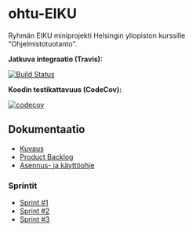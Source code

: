 # ohtu-EIKU

Ryhmän EIKU miniprojekti Helsingin yliopiston kurssille "Ohjelmistotuotanto".

**Jatkuva integraatio (Travis):**

[![Build Status](https://www.travis-ci.org/Ajhaa/ohtu-EIKU.svg?branch=master)](https://www.travis-ci.org/Ajhaa/ohtu-EIKU)  

**Koodin testikattavuus (CodeCov):**

[![codecov](https://codecov.io/gh/Ajhaa/ohtu-EIKU/branch/master/graph/badge.svg)](https://codecov.io/gh/Ajhaa/ohtu-EIKU)  

## Dokumentaatio
- [Kuvaus](https://github.com/Ajhaa/ohtu-EIKU/blob/master/documentation/description.md)
- [Product Backlog](https://github.com/Ajhaa/ohtu-EIKU/projects/1)
- [Asennus- ja käyttöohje](https://github.com/Ajhaa/ohtu-EIKU/blob/master/documentation/manual.md)

### Sprintit
  - [Sprint #1](https://github.com/Ajhaa/ohtu-EIKU/blob/master/documentation/sprint-1.md)
  - [Sprint #2](https://github.com/Ajhaa/ohtu-EIKU/blob/master/documentation/sprint-2.md)
  - [Sprint #3](https://github.com/Ajhaa/ohtu-EIKU/blob/master/documentation/sprint-3.md)
